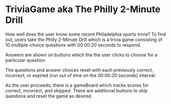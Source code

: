 # TriviaGame aka The Philly 2-Minute Drill

How well does the user know some recent Philadelphia sports trivia? To find out, users take the Philly 2-Minute Drill which is a trivia game consisting of 10 multiple-choice questions with 00:00:20 seconds to respond. 

Answers are shown on buttons which the the user clicks to choose for a particular question. 

The questions and answer choices reset with each previously correct, incorrect, or expired (run out of time on the 00:00:20 seconds) interval.

As the user proceeds, there is a gameBoard which tracks scores for correct, incorrect, and skipped. There are additional buttons to skip questions and reset the game as desired.



